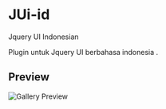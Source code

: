 JUi-id
======

Jquery UI Indonesian

Plugin untuk Jquery UI berbahasa indonesia .

Preview
-------
![Gallery Preview](http://wakuadratn.files.wordpress.com/2013/06/jquery-ui-datepicker-id1.jpg)

